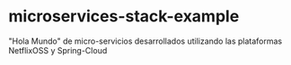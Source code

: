 # microservices-stack-example
"Hola Mundo" de micro-servicios desarrollados utilizando las plataformas NetflixOSS y Spring-Cloud

